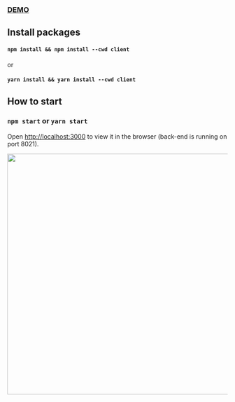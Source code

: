 ### <a href="https://3cayfe.vercel.app/">DEMO</a>

## Install packages
#### `npm install && npm install --cwd client` 
or
####  `yarn install && yarn install --cwd client`

## How to start
### `npm start` or `yarn start`
Open [http://localhost:3000](http://localhost:3000) to view it in the browser (back-end is running on port 8021).

<p>
  <img width="550" src="https://i.ibb.co/GTW7g6S/Screenshot-20220227-201733.png"/>
</p>
